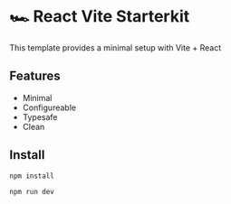 # 🏎️ React Vite Starterkit

This template provides a minimal setup with Vite + React

## Features

- Minimal
- Configureable
- Typesafe
- Clean

## Install

```sh
npm install
```

```sh
npm run dev
```
